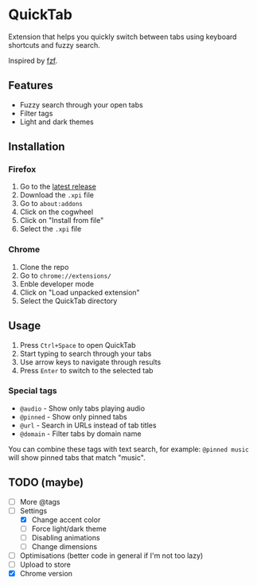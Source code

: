 # QuickTab

Extension that helps you quickly switch between tabs using keyboard shortcuts and fuzzy search.

Inspired by [fzf](https://github.com/junegunn/fzf).

## Features

- Fuzzy search through your open tabs
- Filter tags
- Light and dark themes

## Installation

### Firefox

1. Go to the [latest release](https://github.com/Myouboku/QuickTab/releases/latest)
2. Download the `.xpi` file
3. Go to `about:addons`
4. Click on the cogwheel
5. Click on "Install from file"
6. Select the `.xpi` file

### Chrome

1. Clone the repo
2. Go to `chrome://extensions/`
3. Enble developer mode
4. Click on "Load unpacked extension"
5. Select the QuickTab directory

## Usage

1. Press `Ctrl+Space` to open QuickTab
2. Start typing to search through your tabs
3. Use arrow keys to navigate through results
4. Press `Enter` to switch to the selected tab

### Special tags

- `@audio` - Show only tabs playing audio
- `@pinned` - Show only pinned tabs
- `@url` - Search in URLs instead of tab titles
- `@domain` - Filter tabs by domain name

You can combine these tags with text search, for example: `@pinned music` will show pinned tabs that match "music".

## TODO (maybe)

- [ ] More @tags
- [ ] Settings
  - [x] Change accent color
  - [ ] Force light/dark theme
  - [ ] Disabling animations
  - [ ] Change dimensions
- [ ] Optimisations (better code in general if I'm not too lazy)
- [ ] Upload to store
- [x] Chrome version

